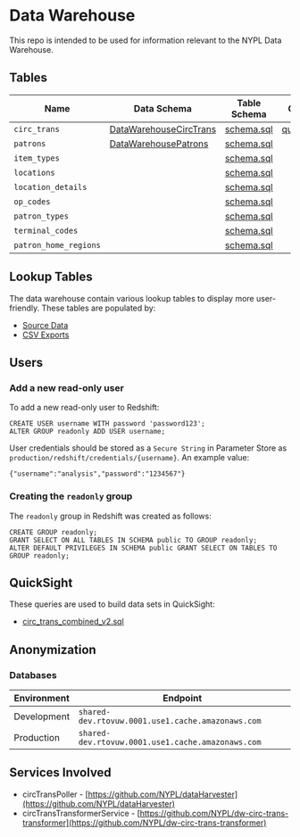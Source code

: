 # Data Warehouse

This repo is intended to be used for information relevant to the NYPL Data Warehouse.

## Tables

Name                  | Data Schema                                                                                             | Table Schema                                        | Query                                    | Load                                            | Notes
--------------------- | ------------------------------------------------------------------------------------------------------- | --------------------------------------------------- | ---------------------------------------- | ----------------------------------------------- | ------------------------------------
`circ_trans`          | [DataWarehouseCircTrans](https://dev-platform.nypl.org/api/v0.1/current-schemas/DataWarehouseCircTrans) | [schema.sql](tables/circ_trans/schema.sql)          | [query.sql](tables/circ_trans/query.sql) | [load.sql](tables/circ_trans/load.sql)          | [Notes](tables/circ_trans/README.md)
`patrons`             | [DataWarehousePatrons](https://dev-platform.nypl.org/api/v0.1/current-schemas/DataWarehousePatrons)     | [schema.sql](tables/patrons/schema.sql)             |                                          | [load.sql](tables/patrons/load.sql)             |
`item_types`          |                                                                                                         | [schema.sql](tables/item_types/schema.sql)          |                                          | [load.sql](tables/item_types/load.sql)          |
`locations`           |                                                                                                         | [schema.sql](tables/locations/schema.sql)           |                                          | [load.sql](tables/locations/load.sql)           |
`location_details`    |                                                                                                         | [schema.sql](tables/location_details/schema.sql)    |                                          | [load.sql](tables/location_details/load.sql)    |
`op_codes  `          |                                                                                                         | [schema.sql](tables/op_codes/schema.sql)            |                                          | [load.sql](tables/op_codes/load.sql)            |
`patron_types`        |                                                                                                         | [schema.sql](tables/patron_types/schema.sql)        |                                          | [load.sql](tables/patron_types/load.sql)        |
`terminal_codes`      |                                                                                                         | [schema.sql](tables/terminal_codes/schema.sql)      |                                          | [load.sql](tables/terminal_codes/load.sql)      |
`patron_home_regions` |                                                                                                         | [schema.sql](tables/patron_home_regions/schema.sql) |                                          | [load.sql](tables/patron_home_regions/load.sql) |

## Lookup Tables

The data warehouse contain various lookup tables to display more user-friendly. These tables are populated by:

- [Source Data](https://docs.google.com/spreadsheets/d/1bqjFbDUKQh9ybdvE3CnJIjyeHXt9FJMRL2Pr-MTUI1A/edit#gid=1294251034) 
- [CSV Exports](data)

## Users

### Add a new read-only user

To add a new read-only user to Redshift:

```
CREATE USER username WITH password 'password123';
ALTER GROUP readonly ADD USER username;
```

User credentials should be stored as a `Secure String` in Parameter Store as `production/redshift/credentials/{username}`. An example value:

```
{"username":"analysis","password":"1234567"}
```

### Creating the `readonly` group

The `readonly` group in Redshift was created as follows:

```
CREATE GROUP readonly;
GRANT SELECT ON ALL TABLES IN SCHEMA public TO GROUP readonly;
ALTER DEFAULT PRIVILEGES IN SCHEMA public GRANT SELECT ON TABLES TO GROUP readonly;
```

## QuickSight

These queries are used to build data sets in QuickSight:

- [circ_trans_combined_v2.sql](quicksight/queries/circ_trans_combined_v2.sql)

## Anonymization

### Databases

Environment  | Endpoint
------------ | ----------
Development  | `shared-dev.rtovuw.0001.use1.cache.amazonaws.com`
Production   | `shared-dev.rtovuw.0001.use1.cache.amazonaws.com`

## Services Involved

- circTransPoller - [https://github.com/NYPL/dataHarvester](https://github.com/NYPL/dataHarvester)
- circTransTransformerService - [https://github.com/NYPL/dw-circ-trans-transformer](https://github.com/NYPL/dw-circ-trans-transformer)
